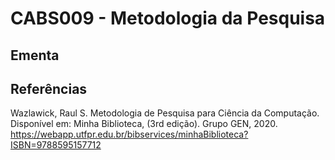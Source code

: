 # CABS009 - Metodologia da Pesquisa

## Ementa

## Referências

Wazlawick, Raul S. Metodologia de Pesquisa para Ciência da Computação. Disponível em: Minha Biblioteca, (3rd edição). Grupo GEN, 2020.
<https://webapp.utfpr.edu.br/bibservices/minhaBiblioteca?ISBN=9788595157712>

